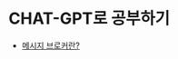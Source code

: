 # CHAT-GPT로 공부하기
- [메시지 브로커란?](https://github.com/gimminjae/log/blob/master/gpt/qna/message-broker.md)

